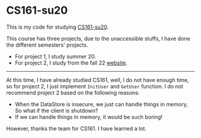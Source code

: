 # CS161-su20

This is my code for studying [CS161-su20](https://su20.cs161.org/).

This course has three projects, due to the unaccessible stuffs, I have done
the different semesters' projects.

+ For project 1, I study summer 20.
+ For project 2, I study from the fall 22 [website](https://fa22.cs161.org/proj2/).

---

At this time, I have already studied CS161, well, I do not have enough time, so for
project 2, I just implement `InitUser` and `GetUser` function. I do not recommend
project 2 based on the following reasons:

+ When the DataStore is insecure, we just can handle things in memory, So what if
the client is shutdown?
+ If we can handle things in memory, it would be such boring!

However, thanks the team for CS161. I have learned a lot.
